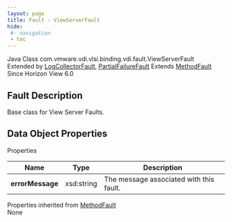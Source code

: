 ```yaml
---
layout: page
title: Fault - ViewServerFault
hide:
 #- navigation
 - toc
---
```






Java Class
    com.vmware.vdi.vlsi.binding.vdi.fault.ViewServerFault  
Extended by
     [LogCollectorFault](vdi.fault.LogCollectorFault.md), [PartialFailureFault](vdi.fault.PartialFailureFault.md)
Extends
     [MethodFault](vmodl.MethodFault.md)  
Since 
    Horizon View 6.0

## Fault Description 

Base class for View Server Faults. 

## Data Object Properties

Properties

Name |  Type |  Description   
---|---|---  
**errorMessage**|  xsd:string|  The message associated with this fault.   
  
Properties inherited from [MethodFault](vmodl.MethodFault.md)  
None  
  
  
   
  
  

